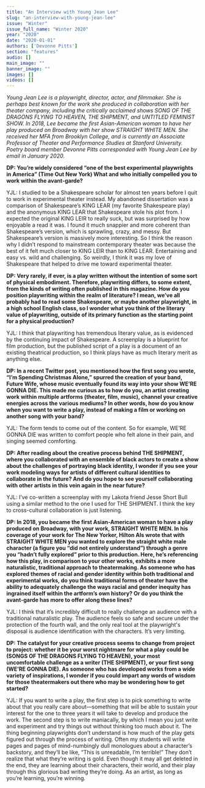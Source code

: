 ```yaml
---
title: "An Interview with Young Jean Lee"
slug: "an-interview-with-young-jean-lee"
issue: "Winter"
issue_full_name: "Winter 2020"
year: "2020"
date: "2020-01-01"
authors: ['Devonne Pitts']
section: "features"
audio: []
main_image: ""
banner_image: ""
images: []
videos: []
---
```


*Young Jean Lee is a playwright, director, actor, and filmmaker. She is perhaps best known for the work she produced in collaboration with her theater company, including the critically acclaimed shows SONG OF THE DRAGONS FLYING TO HEAVEN, THE SHIPMENT, and UNTITLED FEMINIST SHOW.  In 2018, Lee became the first Asian-American woman to have her play produced on Broadway with her show STRAIGHT WHITE MEN.  She received her MFA from Brooklyn College, and is currently an Associate Professor of Theater and Performance Studies at Stanford University. Poetry board member Devonne Pitts corresponded with Young Jean Lee by email in January 2020.*

**DP: You’re widely considered “one of the best experimental playwrights in America” (Time  Out New York) What and who initially compelled you to work within the avant-garde?**

YJL: I studied to be a Shakespeare scholar for almost ten years before I quit to work in experimental theater instead. My abandoned dissertation was a comparison of Shakespeare’s KING LEAR (my favorite Shakespeare play) and the anonymous KING LEAR that Shakespeare stole his plot from. I expected the original KING LEIR to really suck, but was surprised by how enjoyable a read it was. I found it much snappier and more coherent than Shakespeare’s version, which is sprawling, crazy, and messy. But Shakespeare’s version is massively more interesting. So I think the reason why I didn’t respond to mainstream contemporary theater was because the best of it felt much closer to KING LEIR than to KING LEAR. Entertaining  and easy vs. wild and challenging. So weirdly, I think it was my love of Shakespeare that helped to drive me toward experimental theater.

**DP: Very rarely, if ever, is a play written without the intention of some sort of physical embodiment. Therefore, playwriting differs, to some extent, from the kinds of writing often published in this magazine. How do you position playwriting within the realm of literature? I mean, we’ve all probably had to read some Shakespeare, or maybe another playwright, in a high school English class, so I wonder what you think of the literary value of playwriting, outside of its primary function as the starting point for a physical production?**

YJL: I think that playwriting has tremendous literary value, as is evidenced by the continuing impact of Shakespeare. A screenplay is a blueprint for film production, but the published script of a play is a document of an existing theatrical production, so I think plays have as much literary merit as anything else.

**DP: In a recent Twitter post, you mentioned how the first song you wrote, “I’m Spending Christmas Alone,” spurred the creation of your band, Future Wife, whose music eventually found its way into your show WE’RE GONNA DIE.  This made me curious as to how do you, an artist creating work within multiple artforms (theater, film, music), channel your creative energies across the various mediums? In other words, how do you know when you want to write a play, instead of making a film or working on another song with your band?**

YJL: The form tends to come out of the content. So for example, WE’RE GONNA DIE was written to comfort people who felt alone in their pain, and singing seemed comforting.

**DP: After reading about the creative process behind THE SHIPMENT, where you collaborated with an ensemble of black actors to create a show about the challenges of portraying black identity, I wonder if you see your work modeling ways for artists of different cultural identities to collaborate in the future? And do you hope to see yourself collaborating with other artists in this vein again  in the near future?**

YJL: I’ve co-written a screenplay with my Lakota friend Jesse Short Bull using a similar method to the one I used for THE SHIPMENT. I think the key to cross-cultural collaboration is just listening.

**DP: In 2018, you became the first Asian-American woman to have a play produced on Broadway, with your work, STRAIGHT WHITE MEN. In his coverage of your work for The New Yorker, Hilton Als wrote that with STRAIGHT WHITE MEN you wanted to explore the straight white male character (a figure you “did not entirely understand”) through a genre you “hadn’t fully explored” prior to this production. Here, he’s referencing how this play, in comparison to your other works, exhibits a more naturalistic, traditional approach to theatermaking. As someone who has explored themes of racial and gender identity within both traditional and experimental works, do you think traditional forms of theater have the ability to adequately challenge the ways racial and gender inequity has ingrained itself within the artform’s own history? Or do you think the avant-garde has more to offer along these lines?**

YJL: I think that it’s incredibly difficult to really challenge an audience with a traditional naturalistic play. The audience feels so safe and secure under the protection of the fourth wall, and the only real tool at the playwright's disposal is audience identification with the characters. It’s very limiting.

**DP: The catalyst for your creative process seems to change from project to project: whether it be your worst nightmare for what a play could be (SONGS OF THE DRAGONS FLYING TO HEAVEN), your most uncomfortable challenge as a writer (THE SHIPMENT), or your first song (WE’RE GONNA DIE). As someone who has developed works from a wide variety of inspirations, I wonder if you could impart any words of wisdom for those theatermakers out there who may be wondering how to get started?**

YJL: If you want to write a play, the first step is to pick something to write about that you really care about—something that will be able to sustain your interest for the one to three years it will take to develop and produce the work. The second step is to write maniacally, by which I mean you just write and experiment and try things out without thinking too much about it. The thing beginning playwrights don’t understand is how much of the play gets figured out through the process of writing. Often my students will write pages and pages of mind-numbingly dull monologues about a character’s backstory, and they’ll be like, “This is unreadable, I’m terrible!” They don’t realize that what they’re writing is gold. Even though it may all get deleted in the end, they are learning about their characters, their world, and their play through this glorious bad writing they’re doing. As an artist, as long as you’re learning, you’re winning.
